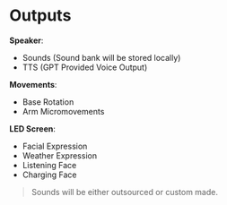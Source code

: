 # Outputs

**Speaker**:
- Sounds (Sound bank will be stored locally)
- TTS (GPT Provided Voice Output)

**Movements**:
- Base Rotation
- Arm Micromovements

**LED Screen**:
- Facial Expression
- Weather Expression
- Listening Face
- Charging Face

> Sounds will be either outsourced or custom made.
